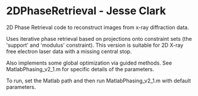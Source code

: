 # 2DPhaseRetrieval - Jesse Clark
2D Phase Retrieval code to reconstruct images from x-ray diffraction data.

Uses iterative phase retrieval based on projections onto constraint sets (the 'support' and 'modulus' constraint).  This version is suitable for 2D X-ray free electron laser data with a missing central stop.

Also implements some global optimization via guided methods.  See MatlabPhasing_v2_1.m for specific details of the parameters.
  
To run, set the Matlab path and then run MatlabPhasing_v2_1.m with default parameters.
